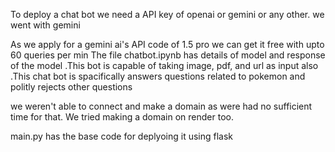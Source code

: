 To deploy a chat bot we need a API key of openai or gemini or any other. we went with gemini 

As we apply for a gemini ai's API code of 1.5 pro we can get it free with upto 60 queries per min
The file chatbot.ipynb has details of model and response of the model 
.This bot is capable of taking image, pdf, and url as input also 
.This chat bot is spacifically answers questions related to pokemon and politly rejects other questions

we weren't able to connect and make a domain as were had no sufficient time for that. We tried making a domain on render too.

main.py has the base code for deplyoing it using flask
